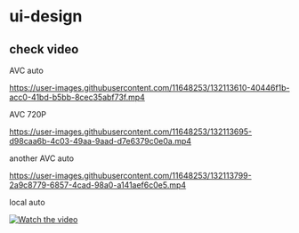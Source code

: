 # ui-design

## check video

AVC auto


https://user-images.githubusercontent.com/11648253/132113610-40446f1b-acc0-41bd-b5bb-8cec35abf73f.mp4

AVC 720P


https://user-images.githubusercontent.com/11648253/132113695-d98caa6b-4c03-49aa-9aad-d7e6379c0e0a.mp4



another AVC auto

https://user-images.githubusercontent.com/11648253/132113799-2a9c8779-6857-4cad-98a0-a141aef6c0e5.mp4


local auto

[![Watch the video](https://img.youtube.com/vi/T-D1KVIuvjA/maxresdefault.jpg)](https://youtu.be/T-D1KVIuvjA)
